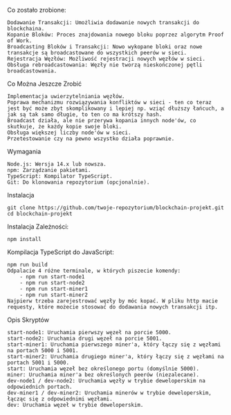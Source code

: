 Co zostało zrobione:

    Dodawanie Transakcji: Umożliwia dodawanie nowych transakcji do blockchaina.
    Kopanie Bloków: Proces znajdowania nowego bloku poprzez algorytm Proof of Work.
    Broadcasting Bloków i Transakcji: Nowo wykopane bloki oraz nowe transakcje są broadcastowane do wszystkich peerów w sieci.
    Rejestracja Węzłów: Możliwość rejestracji nowych węzłów w sieci.
    Obsługa rebroadcastowania: Węzły nie tworzą nieskończonej pętli broadcastowania.

Co Można Jeszcze Zrobić

    Implementacja uwierzytelniania węzłów.
    Poprawa mechanizmu rozwiązywania konfliktów w sieci - ten co teraz jest być może zbyt skomplikowany i lepiej np. wziąć dłuższy łańcuch, a jak są tak samo długie, to ten co ma krótszy hash.
    Broadcast działa, ale nie przerywa kopania innych node'ów, co skutkuje, że każdy kopie swoje bloki.
    Obsługa większej liczby node'ów w sieci.
    Przetestowanie czy na pewno wszystko działa poprawnie.

Wymagania

    Node.js: Wersja 14.x lub nowsza.
    npm: Zarządzanie pakietami.
    TypeScript: Kompilator TypeScript.
    Git: Do klonowania repozytorium (opcjonalnie).

Instalacja

    git clone https://github.com/twoje-repozytorium/blockchain-projekt.git
    cd blockchain-projekt

Instalacja Zależności:

    npm install

Kompilacja TypeScript do JavaScript:

    npm run build
    Odpalacie 4 różne terminale, w których piszecie komendy:
        - npm run start-node1
        - npm run start-node2
        - npm run start-miner1
        - npm run start-miner2
    Najpierw trzeba zarejestrować węzły by móc kopać. W pliku http macie requesty, które możecie stosować do dodawania nowych transakcji itp.


Opis Skryptów

    start-node1: Uruchamia pierwszy węzeł na porcie 5000.
    start-node2: Uruchamia drugi węzeł na porcie 5001.
    start-miner1: Uruchamia pierwszego miner'a, który łączy się z węzłami na portach 5000 i 5001.
    start-miner2: Uruchamia drugiego miner'a, który łączy się z węzłami na portach 5001 i 5000.
    start: Uruchamia węzeł bez określonego portu (domyślnie 5000).
    miner: Uruchamia miner'a bez określonych peerów (niezalecane).
    dev-node1 / dev-node2: Uruchamia węzły w trybie deweloperskim na odpowiednich portach.
    dev-miner1 / dev-miner2: Uruchamia minerów w trybie deweloperskim, łącząc się z odpowiednimi węzłami.
    dev: Uruchamia węzeł w trybie deweloperskim.

